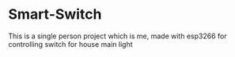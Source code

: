 # Smart-Switch
This is a single person project which is me, made with esp3266 for controlling switch for house main light
